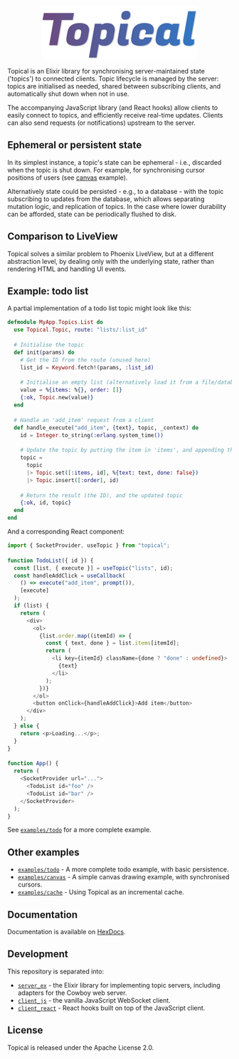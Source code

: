 <br />

<p align="center">
  <img src="logo.png" width="350" alt="Topical" />
</p>

Topical is an Elixir library for synchronising server-maintained state ('topics') to connected clients. Topic lifecycle is managed by the server: topics are initialised as needed, shared between subscribing clients, and automatically shut down when not in use.

The accompanying JavaScript library (and React hooks) allow clients to easily connect to topics, and efficiently receive real-time updates. Clients can also send requests (or notifications) upstream to the server.

## Ephemeral or persistent state

In its simplest instance, a topic's state can be ephemeral - i.e., discarded when the topic is shut down. For example, for synchronising cursor positions of users (see [canvas](examples/canvas/) example).

Alternatively state could be persisted - e.g., to a database - with the topic subscribing to updates from the database, which allows separating mutation logic, and replication of topics. In the case where lower durability can be afforded, state can be periodically flushed to disk.

## Comparison to LiveView

Topical solves a similar problem to Phoenix LiveView, but at a different abstraction level, by dealing only with the underlying state, rather than rendering HTML and handling UI events.

## Example: todo list

A partial implementation of a todo list topic might look like this:

```elixir
defmodule MyApp.Topics.List do
  use Topical.Topic, route: "lists/:list_id"

  # Initialise the topic
  def init(params) do
    # Get the ID from the route (unused here)
    list_id = Keyword.fetch!(params, :list_id)

    # Initialise an empty list (alternatively load it from a file/database/service)
    value = %{items: %{}, order: []}
    {:ok, Topic.new(value)}
  end

  # Handle an 'add_item' request from a client
  def handle_execute("add_item", {text}, topic, _context) do
    id = Integer.to_string(:erlang.system_time())

    # Update the topic by putting the item in 'items', and appending the ID to 'order'
    topic =
      topic
      |> Topic.set([:items, id], %{text: text, done: false})
      |> Topic.insert([:order], id)

    # Return the result (the ID), and the updated topic
    {:ok, id, topic}
  end
end
```

And a corresponding React component:

```typescript
import { SocketProvider, useTopic } from "topical";

function TodoList({ id }) {
  const [list, { execute }] = useTopic("lists", id);
  const handleAddClick = useCallback(
    () => execute("add_item", prompt()),
    [execute]
  );
  if (list) {
    return (
      <div>
        <ol>
          {list.order.map((itemId) => {
            const { text, done } = list.items[itemId];
            return (
              <li key={itemId} className={done ? "done" : undefined}>
                {text}
              </li>
            );
          })}
        </ol>
        <button onClick={handleAddClick}>Add item</button>
      </div>
    );
  } else {
    return <p>Loading...</p>;
  }
}

function App() {
  return (
    <SocketProvider url="...">
      <TodoList id="foo" />
      <TodoList id="bar" />
    </SocketProvider>
  );
}
```

See [`examples/todo`](examples/todo/) for a more complete example.

## Other examples

- [`examples/todo`](examples/todo/) - A more complete todo example, with basic persistence.
- [`examples/canvas`](examples/canvas/) - A simple canvas drawing example, with synchronised cursors.
- [`examples/cache`](examples/cache/) - Using Topical as an incremental cache.

## Documentation

Documentation is available on [HexDocs](https://hexdocs.pm/topical/).

## Development

This repository is separated into:

- [`server_ex`](server_ex/) - the Elixir library for implementing topic servers, including adapters for the Cowboy web server.
- [`client_js`](client_js/) - the vanilla JavaScript WebSocket client.
- [`client_react`](client_react/) - React hooks built on top of the JavaScript client.

## License

Topical is released under the Apache License 2.0.
